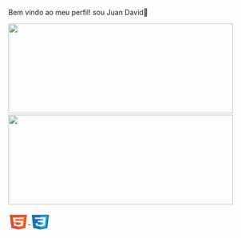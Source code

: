 Bem vindo ao meu perfil! sou Juan David👋

<div>
  <a href="https://github.com/J-D4vid">
  <img height="180em" width="450px" src="https://github-readme-stats.vercel.app/api?username=J-D4vid&show_icons=true&theme=dark&include_all_commits=true&count_private=true"/>
  <img height="180em" width="450px" margin-left="0px" src="https://github-readme-stats.vercel.app/api/top-langs/?username=J-D4vid&layout=compact&langs_count=7&theme=dark"/>
</div>
<div style="display: inline_block"><br>
  <img align="center" alt="Rafa-HTML" height="30" width="40" src="https://raw.githubusercontent.com/devicons/devicon/master/icons/html5/html5-original.svg">
  <img align="center" alt="Rafa-CSS" height="30" width="40" src="https://raw.githubusercontent.com/devicons/devicon/master/icons/css3/css3-original.svg">
</div>

